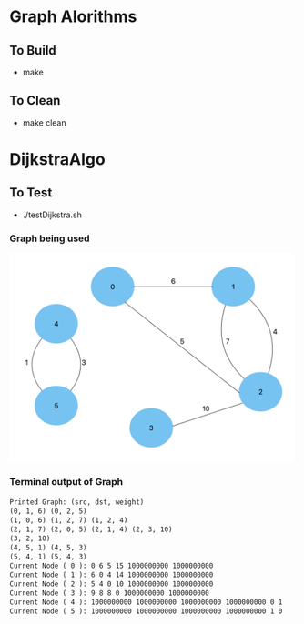 # Graph Alorithms 
## To Build
   - make
## To Clean
   - make clean
# DijkstraAlgo
## To Test
   - ./testDijkstra.sh
### Graph being used 
![alt text](./Screenshot%202023-02-02%20at%207.47.51%20PM.png)
### Terminal output of Graph
```
Printed Graph: (src, dst, weight)
(0, 1, 6) (0, 2, 5) 
(1, 0, 6) (1, 2, 7) (1, 2, 4) 
(2, 1, 7) (2, 0, 5) (2, 1, 4) (2, 3, 10) 
(3, 2, 10) 
(4, 5, 1) (4, 5, 3) 
(5, 4, 1) (5, 4, 3) 
Current Node ( 0 ): 0 6 5 15 1000000000 1000000000 
Current Node ( 1 ): 6 0 4 14 1000000000 1000000000 
Current Node ( 2 ): 5 4 0 10 1000000000 1000000000 
Current Node ( 3 ): 9 8 8 0 1000000000 1000000000 
Current Node ( 4 ): 1000000000 1000000000 1000000000 1000000000 0 1 
Current Node ( 5 ): 1000000000 1000000000 1000000000 1000000000 1 0 
```
